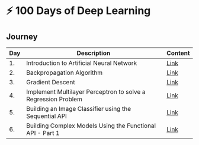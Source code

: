 # :zap: 100 Days of Deep Learning


## Journey

| Day | Description | Content |
| --- | ----------- | ----- |
| 1. | Introduction to Artificial Neural Network | [Link](day-1) |
| 2. | Backpropagation Algorithm | [Link](day-2) |
| 3. | Gradient Descent | [Link](day-3) |
| 4. | Implement Multilayer Perceptron to solve a Regression Problem | [Link](day-4) |
| 5. | Building an Image Classifier using the Sequential API | [Link](day-5) |
| 6. | Building Complex Models Using the Functional API - Part 1 | [Link](day-6) |
